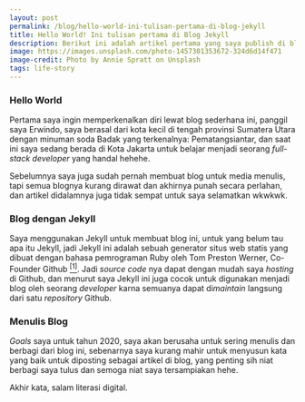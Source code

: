 ```yaml
---
layout: post
permalink: /blog/hello-world-ini-tulisan-pertama-di-blog-jekyll
title: Hello World! Ini tulisan pertama di Blog Jekyll
description: Berikut ini adalah artikel pertama yang saya publish di blog ini
image: https://images.unsplash.com/photo-1457301353672-324d6d14f471
image-credit: Photo by Annie Spratt on Unsplash
tags: life-story
---
```


### Hello World

Pertama saya ingin memperkenalkan diri lewat blog sederhana ini, panggil saya Erwindo, saya berasal dari kota kecil di tengah provinsi Sumatera Utara dengan minuman soda Badak yang terkenalnya: Pematangsiantar, dan saat ini saya sedang berada di Kota Jakarta untuk belajar menjadi seorang *full-stack developer* yang handal hehehe.

Sebelumnya saya juga sudah pernah membuat blog untuk media menulis, tapi semua blognya kurang dirawat dan akhirnya punah secara perlahan, dan artikel didalamnya juga tidak sempat untuk saya selamatkan wkwkwk.

### Blog dengan Jekyll

Saya menggunakan Jekyll untuk membuat blog ini, untuk yang belum tau apa itu Jekyll, jadi Jekyll ini adalah sebuah generator situs web statis yang dibuat dengan bahasa pemrograman Ruby oleh Tom Preston Werner, Co-Founder Github [<sup>[1]</sup>](https://en.wikipedia.org/wiki/Jekyll_(software)). Jadi *source code* nya dapat dengan mudah saya *hosting* di Github, dan menurut saya Jekyll ini juga cocok untuk digunakan menjadi blog oleh seorang *developer* karna semuanya dapat di*maintain* langsung dari satu *repository* Github.

### Menulis Blog

*Goals* saya untuk tahun 2020, saya akan berusaha untuk sering menulis dan berbagi dari blog ini, sebenarnya saya kurang mahir untuk menyusun kata yang baik untuk diposting sebagai artikel di blog, yang penting sih niat berbagi saya tulus dan semoga niat saya tersampiakan hehe.

Akhir kata, salam literasi digital.
